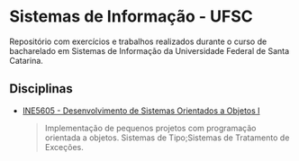 Sistemas de Informação - UFSC
===============================

Repositório com exercícios e trabalhos realizados durante o curso de bacharelado em Sistemas de Informação da Universidade Federal de Santa Catarina.

Disciplinas
-----------


- [INE5605 - Desenvolvimento de Sistemas Orientados a Objetos I](/br.ufsc.ine5605/)
  > Implementação de pequenos projetos com programação orientada a objetos. Sistemas de Tipo;Sistemas de Tratamento de Exceções.
